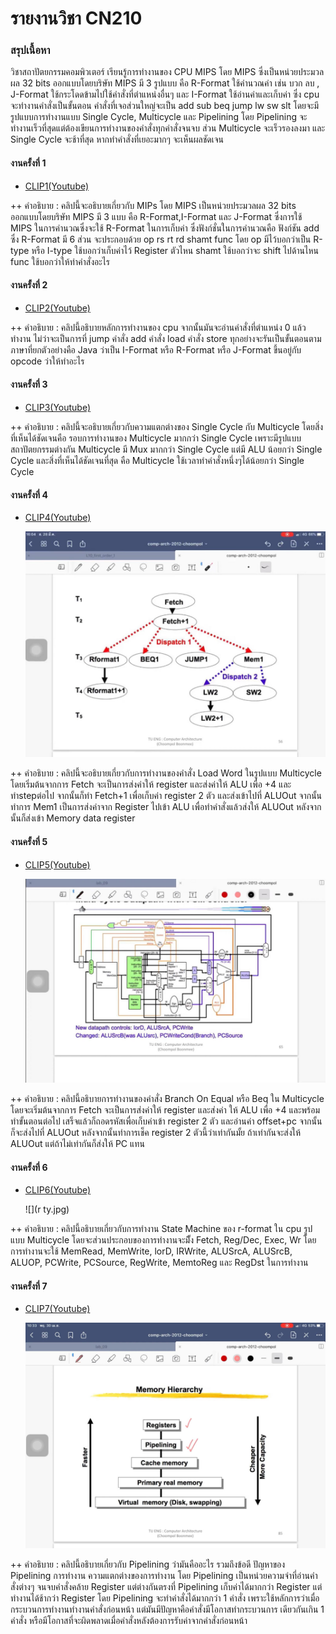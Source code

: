 # รายงานวิชา CN210

### สรุปเนื้อหา
วิชาสถาปัตยกรรมคอมพิวเตอร์ เรียนรู้การทำงานของ CPU MIPS โดย MIPS ซึ่งเป็นหน่วยประมวลผล 32 bits ออกแบบโดยบริษัท MIPS มี 3 รูปแบบ 
คือ R-Format ใช้คำนวณค่า เช่น บวก ลบ , J-Format ใช้กระโดดข้ามไปใช้คำสั่งที่ตำแหน่งอื่นๆ และ I-Format ใช้อ่านค่าและเก็บค่า ซึ่ง cpu จะทำงานคำสั่งเป็นขั้นตอน คำสั่งที่เจอส่วนใหญ่จะเป็น add sub beq jump lw sw slt โดยจะมีรูปแบบการทำงานแบบ Single Cycle, Multicycle และ Pipelining โดย Pipelining จะทำงานเร็วที่สุดแต่ต้องเขียนการทำงานของคำสั่งทุกคำสั่งจนจบ ส่วน Multicycle จะเร็วรองลงมา และ Single Cycle จะช้าที่สุด หากทำคำสั่งที่เยอะมากๆ จะเห็นผลชัดเจน

#### งานครั้งที่ 1
  * [CLIP1(Youtube)](https://www.youtube.com/watch?v=9prW90Cxy1k)
   ![](  ) 
    
  ++ คำอธิบาย : คลิปนี้จะอธิบายเกี่ยวกับ MIPs โดย MIPS เป็นหน่วยประมวลผล 32 bits ออกแบบโดยบริษัท MIPS มี 3 แบบ คือ R-Format,I-Format และ
               J-Format ซึ่งการใช้ MIPS ในการคำนวณซึ่งจะใช้ R-Format ในการเก็บค่า ซึ่งฟังก์ชั่นในการคำนวณคือ ฟังก์ชัน add ซึ่ง R-Format มี 6 ส่วน
               จะประกอบด้วย op rs rt rd shamt func โดย op มีไว้บอกว่าเป็น R-type หรือ I-type ใช้บอกว่าเก็บค่าไว้ Register ตัวไหน shamt 
               ใช้บอกว่าจะ shift ไปด้านไหน func ใช้บอกว่าให้ทำคำสั่งอะไร
               
#### งานครั้งที่ 2 
  * [CLIP2(Youtube)](https://www.youtube.com/watch?v=f3IktFSWI3Y)
  
  
  ++ คำอธิบาย : คลิปนี้อธิบายหลักการทำงานของ cpu จากนั้นมันจะอ่านคำสั่งที่ตำแหน่ง 0 แล้วทำงาน ไม่ว่าจะเป็นการที่ jump คำสั่ง add คำสั่ง load คำสั่ง store 
               ทุกอย่างจะรันเป็นขั้นตอนตามภาษาที่ยกตัวอย่างคือ Java ว่าเป็น I-Format หรือ R-Format หรือ J-Format ขึ้นอยู่กับ opcode ว่าให้ทำอะไร
  
#### งานครั้งที่ 3
  * [CLIP3(Youtube)](https://www.youtube.com/watch?v=BW_B_ZATatA)
  
  
  ++ คำอธิบาย : คลิปนี้จะอธิบายเกี่ยวกับความแตกต่างของ Single Cycle กับ Multicycle โดยสิ่งที่เห็นได้ชัดเจนคือ รอบการทำงานของ Multicycle มากกว่า Single 
               Cycle เพราะมีรูปแบบสถาปัตยกรรมต่างกัน Multicycle มี Mux มากกว่า Single Cycle แต่มี ALU น้อยกว่า Single Cycle และสิ่งที่เห็นได้ชัดเจนที่สุด                      คือ Multicycle ใช้เวลาทำคำสั่งหนึ่งๆได้น้อยกว่า Single Cycle
  
#### งานครั้งที่ 4
  * [CLIP4(Youtube)](https://www.youtube.com/watch?v=nuxHZJcRDfg)
  
    ![](lw.jpg)
    
  ++ คำอธิบาย : คลิปนี้จะอธิบายเกี่ยวกับการทำงานของคำสั่ง Load Word ในรูปแบบ Multicycle โดยเริ่มต้นจากการ Fetch จะเป็นการส่งค่าให้ register และส่งค่าให้ ALU 
               เพื่อ +4 และทำstepต่อไป จากนั้นก็ทำ Fetch+1 เพื่อเก็บค่า register 2 ตัว และส่งเข้าไปที่ ALUOut จากนั้นทำการ Mem1 เป็นการส่งค่าจาก Register 
               ไปเข้า ALU เพื่อทำคำสั่งแล้วส่งให้ ALUOut หลังจากนั้นก็ส่งเข้า Memory data register
  
#### งานครั้งที่ 5
  * [CLIP5(Youtube)](https://www.youtube.com/watch?v=deR_ZT8uqBw&t=15s)
  
    ![](beq.jpg)
    
  ++ คำอธิบาย : คลิปนี้อธิบายการทำงานของคำสั่ง Branch On Equal หรือ Beq ใน Multicycle โดยจะเริ่มต้นจากการ Fetch จะเป็นการส่งค่าให้ register และส่งค่า
               ให้ ALU เพื่อ +4 และพร้อมทำขั้นตอนต่อไป เสร็จแล้วก็ถอดรหัสเพื่อเก็บค่าเข้า register 2 ตัว และอ่านค่า offset+pc จากนั้นก็จะส่งไปที่ ALUOut 
               หลังจากนั้นทำการเช็ค register 2 ตัวนี้ว่าเท่ากันมั้ย ถ้าเท่ากันจะส่งให้ ALUOut แต่ถ้าไม่เท่ากันก็ส่งให้ PC แทน
  
#### งานครั้งที่ 6
  * [CLIP6(Youtube)](https://www.youtube.com/watch?v=cTYj0MKnsEo&t=5s)
  
    ![](r ty.jpg)
  
  ++ คำอธิบาย : คลิปนี้อธิบายเกี่ยวกับการทำงาน State Machine ของ r-format ใน cpu รูปแบบ Multicycle โดยจะส่วนประกอบของการทำงานจะมีั้ง Fetch, 
               Reg/Dec, Exec, Wr โดยการทำงานจะใช้ MemRead, MemWrite, lorD, IRWrite, ALUSrcA, ALUSrcB, ALUOP, PCWrite, PCSource, RegWrite, 
               MemtoReg และ RegDst ในการทำงาน
  
  #### งานครั้งที่ 7
   * [CLIP7(Youtube)](https://www.youtube.com/watch?v=f5RM9AAuccY)
   
     ![](121.jpg) 
  
  ++ คำอธิบาย : คลิปนี้อธิบายเกี่ยวกับ Pipelining ว่ามันคืออะไร รวมถึงข้อดี ปัญหาของ Pipelining การทำงาน ความแตกต่างของการทำงาน โดย Pipelining 
               เป็นหน่วยความจำที่อ่านคำสั่งต่างๆ จนจบคำสั่งคล้าย Register แต่ต่างกันตรงที่ Pipelining เก็บค่าได้มากกว่า Register แต่ทำงานได้ช้ากว่า Register 
               โดย Pipelining จะทำคำสั่งได้มากกว่า 1 คำสั่ง เพราะใช้หลักการว่าเมื่อกระบวนการทำงานทำงานคำสั่งก่อนหน้า แต่มันมีปัญหาคือคำสั่งมีโอกาสทำกระบวนการ                    เดียวกันเกิน 1 คำสั่ง หรือมีโอกาสที่จะผิดพลาดเมื่อคำสั่งหลังต้องการรับค่าจากคำสั่งก่อนหน้า 
